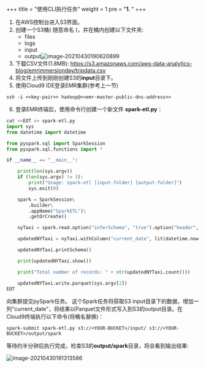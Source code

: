 +++
title = "使用CLI执行任务"
weight = 1
pre = "<b>1. </b>"
+++










1.  在AWS控制台进入S3界面。
2.  创建一个S3桶( 随意命名 )，并在桶内创建以下文件夹:
    -   files
    -   logs
    -   input
    -   output![image-20210430190620899](https://pingfan.s3.amazonaws.com/pic3/igo9r.png)
3.  下载CSV文件(1.8MB): https://s3.amazonaws.com/aws-data-analytics-blog/emrimmersionday/tripdata.csv
4.  将文件上传到刚刚创建S3的**input**目录下。
5.  使用Cloud9 IDE登录EMR集群(参考上一节)

```
ssh -i <<key-pair>> hadoop@<<emr-master-public-dns-address>>
```

6.  登录EMR终端后，使用命令行创建一个新文件 **spark-etl.py**：

```python
cat <<EOT >> spark-etl.py
import sys
from datetime import datetime

from pyspark.sql import SparkSession
from pyspark.sql.functions import *

if __name__ == "__main__":

    print(len(sys.argv))
    if (len(sys.argv) != 3):
        print("Usage: spark-etl [input-folder] [output-folder]")
        sys.exit(0)

    spark = SparkSession\
        .builder\
        .appName("SparkETL")\
        .getOrCreate()

    nyTaxi = spark.read.option("inferSchema", "true").option("header", "true").csv(sys.argv[1])

    updatedNYTaxi = nyTaxi.withColumn("current_date", lit(datetime.now()))

    updatedNYTaxi.printSchema()

    print(updatedNYTaxi.show())

    print("Total number of records: " + str(updatedNYTaxi.count()))

    updatedNYTaxi.write.parquet(sys.argv[2])
EOT
```



向集群提交pySpark任务。 这个Spark任务将获取S3 input目录下的数据，增加一列"current_date"，将结果以Parquet文件形式写入到S3的output目录。在Cloud9终端执行以下命令(将桶名替换)：

```
spark-submit spark-etl.py s3://<YOUR-BUCKET>/input/ s3://<YOUR-BUCKET>/output/spark
```

等待约半分钟后执行完成，检查S3的**output/spark**目录，将会看到输出结果:

![image-20210430191313586](https://pingfan.s3.amazonaws.com/pic3/9zs7u.png)


